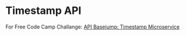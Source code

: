 # Timestamp API
For Free Code Camp Challange: [API Basejump: Timestamp Microservice](http://www.freecodecamp.com/challenges/basejump-timestamp-microservice)
